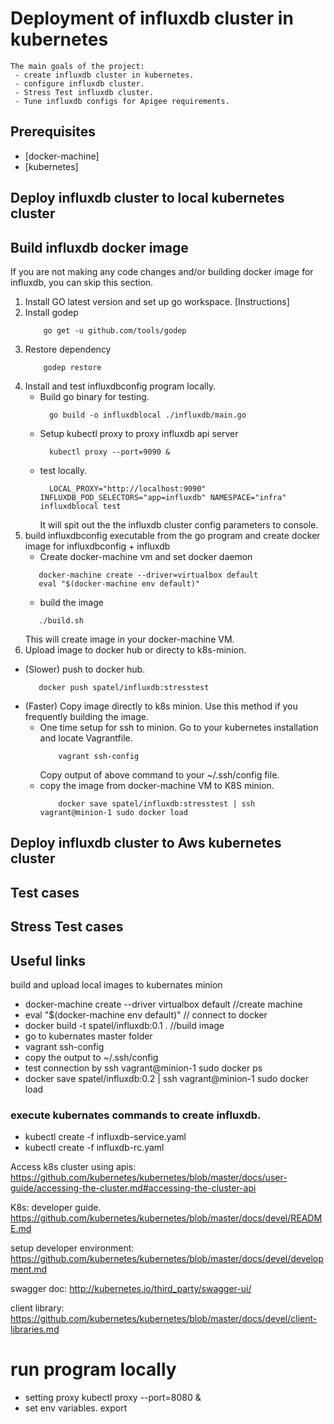 # Deployment of influxdb cluster in kubernetes

	The main goals of the project:
	 - create influxdb cluster in kubernetes.
	 - configure influxdb cluster.
	 - Stress Test influxdb cluster.
	 - Tune influxdb configs for Apigee requirements.

## Prerequisites
- [docker-machine]
- [kubernetes]

## Deploy influxdb cluster to local kubernetes cluster 

## Build influxdb docker image
If you are not making any code changes and/or building docker image for influxdb, you can skip this section.
1. Install GO latest version and set up go workspace. [Instructions]
2. Install godep
	```
		go get -u github.com/tools/godep
	```
3. Restore dependency
	```
		godep restore
	```
4. Install and test influxdbconfig program locally.
	- Build go binary for testing.
	  ```
		go build -o influxdblocal ./influxdb/main.go
      ```
    - Setup kubectl proxy to proxy influxdb api server
      ```
      	kubectl proxy --port=9090 &
      ```
    - test locally. 
      ```
      	LOCAL_PROXY="http://localhost:9090" INFLUXDB_POD_SELECTORS="app=influxdb" NAMESPACE="infra" influxdblocal test
      ```
      It will spit out the the influxdb cluster config parameters to console.
4. build influxdbconfig executable from the go program and create docker image for influxdbconfig + influxdb
	- Create docker-machine vm and set docker daemon
	 ```
	 	docker-machine create --driver=virtualbox default
	 	eval "$(docker-machine env default)"
	 ```
	- build the image
	 ```
		./build.sh
	 ```
	This will create image in your docker-machine VM.
5. Upload image to docker hub or directy to k8s-minion.
  - (Slower) push to docker hub. 
  	 ```
  	 	docker push spatel/influxdb:stresstest
  	 ```
  - (Faster) Copy image directly to k8s minion. Use this method if you frequently building the image.
    * One time setup for ssh to minion.
    	Go to your kubernetes installation and locate Vagrantfile.
  		```
  			vagrant ssh-config
  		```
  		Copy output of above command to your ~/.ssh/config file.
    * copy the image from docker-machine VM to K8S minion.
    	```
    		docker save spatel/influxdb:stresstest | ssh vagrant@minion-1 sudo docker load
    	```
## Deploy influxdb cluster to Aws kubernetes cluster

## Test cases

## Stress Test cases

## Useful links

build and upload local images to kubernates minion
- docker-machine create --driver virtualbox default  //create machine
- eval "$(docker-machine env default)" // connect to docker
- docker build -t spatel/influxdb:0.1 . //build image
- go to kubernates master folder
- vagrant ssh-config 
- copy the output to ~/.ssh/config
- test connection by ssh vagrant@minion-1 sudo docker ps
- docker save spatel/influxdb:0.2 | ssh vagrant@minion-1 sudo docker load

### execute kubernates commands to create influxdb.
- kubectl create -f influxdb-service.yaml
- kubectl create -f influxdb-rc.yaml



Access k8s cluster using apis:
https://github.com/kubernetes/kubernetes/blob/master/docs/user-guide/accessing-the-cluster.md#accessing-the-cluster-api

K8s: developer guide. 
https://github.com/kubernetes/kubernetes/blob/master/docs/devel/README.md

setup developer environment:
https://github.com/kubernetes/kubernetes/blob/master/docs/devel/development.md

swagger doc:
http://kubernetes.io/third_party/swagger-ui/

client library:
https://github.com/kubernetes/kubernetes/blob/master/docs/devel/client-libraries.md



# run program locally
- setting proxy
  kubectl proxy --port=8080 &
- set env variables.
  export 


